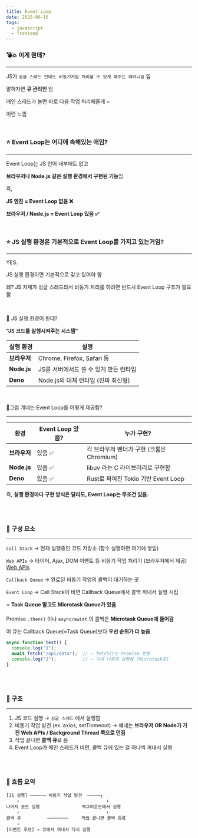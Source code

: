 ```yaml
---
title: Event Loop
date: 2025-06-16
tags:
  - javascript
  - frontend
---
```


### 💣💥 이게 뭔데?

---

JS가 `싱글 스레드 인데도 비동기처럼 처리할 수 있게 해주는 매커니즘` 임

말하자면 **큐 관리인** 임

메인 스레드가 놀면 바로 다음 작업 처리해줄게 ~

이런 느낌

<br>


### ⭐ Event Loop는 어디에 속해있는 애임?

---

Event Loop는 JS 언어 내부에도 없고

**브라우저나 Node.js 같은 실행 환경에서 구현된 기능**임

즉,

**JS 엔진 = Event Loop 없음 ❌**

**브라우저 / Node.js = Event Loop 있음 ✅**

<br>


### ⭐ JS 실행 환경은 기본적으로 Event Loop를 가지고 있는거임?

---

YES.

JS 실행 환경이면 기본적으로 갖고 있어야 함

왜? JS 자체가 싱글 스레드라서 비동기 처리를 하려면 반드시 Event Loop 구조가 필요함

<br>

📌 JS 실행 환경이 뭔데?

**"JS 코드를 실행시켜주는 시스템"**

| 실행 환경 | 설명 |
| --- | --- |
| **브라우저** | Chrome, Firefox, Safari 등 |
| **Node.js** | JS를 서버에서도 쓸 수 있게 만든 런타임 |
| **Deno** | Node.js의 대체 런타임 (진짜 최신형) |

<br>


📌그럼 걔네는 Event Loop를 어떻게 제공함?

---

| 환경 | Event Loop 있음? | 누가 구현? |
| --- | --- | --- |
| **브라우저** | 있음 ✅ | 각 브라우저 벤더가 구현 (크롬은 Chromium) |
| **Node.js** | 있음 ✅ | libuv 라는 C 라이브러리로 구현함 |
| **Deno** | 있음 ✅ | Rust로 짜여진 Tokio 기반 Event Loop |

즉, **실행 환경마다 구현 방식은 달라도, Event Loop는 무조건 있음.**

<br>
<br>


### 🎃 구성 요소

---

`Call Stack`  → 현재 실행중인 코드 저장소 (함수 실행하면 여기에 쌓임)

`Web APIs` → 타이머, Ajax, DOM 이벤트 등 비동기 작업 처리기 (브라우저에서 제공) [Web APIs](https://www.notion.so/Web-APIs-1eed7460d3b4808fa7addc52afccca50?pvs=21)

`Callback Queue` → 완료된 비동기 작업의 콜백이 대기하는 곳

`Event Loop` → Call Stack이 비면 Callback Queue에서 콜백 꺼내서 실행 시킴

⭐ **Task Queue 말고도 Microtask Queue가 있음**

Promise `.then()` 이나 `async/awiat` 의 콜백은 **Microtask Queue에 들어감**

이 큐는 Callback Queue(=Task Queue)보다 **우선 순위가 더 높음**

```jsx
async function test() {
  console.log("1");
  await fetch("/api/data");  // ← fetch()는 Promise 반환
  console.log("2");          // ← 이게 나중에 실행됨 (Microtask로)
}
```

<br>
<br>

### 🎃 구조

---

1. JS 코드 실행 → `싱글 스레드` 에서 실행함
2. 비동기 작업 발견 (ex. axios, setTiomeout)
   → 얘네는 **브라우저 OR Node가 가진 Web APIs / Background Thread 쪽으로 던짐**
3. 작업 끝나면 **콜백 큐**로 옴
4. Event Loop가 메인 스레드가 비면, 콜백 큐에 있는 걸 하나씩 꺼내서 실행

<br>
<br>


### 🎃 흐름 요약
```
[JS 실행] ─────→ 비동기 작업 발견  ─────┐
    ↓                                 ↓
나머지 코드 실행                백그라운드에서 실행
    ↓                                 ↓
콜백 큐          ←───────     작업 끝나면 콜백 등록
    ↓
[이벤트 루프] → 큐에서 꺼내서 다시 실행
```
